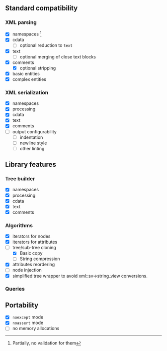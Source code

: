 ## Standard compatibility

### XML parsing
- [x] namespaces [^1]
- [x] cdata
    - [ ] optional reduction to `text`
- [x] text
    - [ ] optional merging of close text blocks
- [x] comments 
    - [x] optional stripping
- [x] basic entities
- [x] complex entities

### XML serialization
- [x] namespaces
- [x] processing
- [x] cdata
- [x] text
- [x] comments
- [ ] output configurability
    - [ ] indentation
    - [ ] newline style
    - [ ] other linting

## Library features

### Tree builder
- [x] namespaces
- [x] processing
- [x] cdata
- [x] text
- [x] comments

### Algorithms
- [x] iterators for nodes
- [x] iterators for attributes
- [ ] tree/sub-tree cloning
    - [x] Basic copy
    - [ ] String compression
- [x] attributes reordering
- [ ] node injection
- [x] simplified tree wrapper to avoid xml::sv->string_view conversions.

### Queries

## Portability

- [x] `noexcept` mode
- [x] `noassert` mode
- [ ] no memory allocations

[^1]: Partially, no validation for them